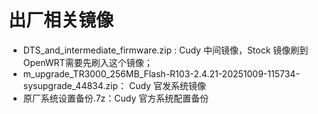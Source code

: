 # 出厂相关镜像

- DTS_and_intermediate_firmware.zip : Cudy 中间镜像，Stock 镜像刷到OpenWRT需要先刷入这个镜像；
- m_upgrade_TR3000_256MB_Flash-R103-2.4.21-20251009-115734-sysupgrade_44834.zip： Cudy 官发系统镜像
- 原厂系统设置备份.7z：Cudy 官方系统配置备份
